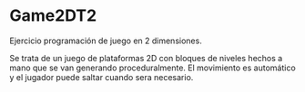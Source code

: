 # Game2DT2
Ejercicio programación de juego en 2 dimensiones.

Se trata de un juego de plataformas 2D con bloques de niveles hechos a mano que se van generando proceduralmente. El movimiento es automático y el jugador puede saltar cuando sera necesario.
